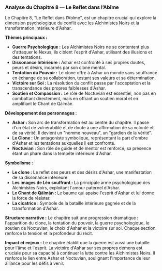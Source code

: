 ### Analyse du Chapitre 8 — Le Reflet dans l’Abîme

Le Chapitre 8, "Le Reflet dans l’Abîme", est un chapitre crucial qui explore la dimension psychologique du conflit avec les Alchimistes Noirs et la transformation intérieure d'Ashar.

**Thèmes principaux :**
*   **Guerre Psychologique :** Les Alchimistes Noirs ne se contentent plus d'attaquer le Nexus, ils ciblent l'esprit d'Ashar, utilisant des illusions et des tentations.
*   **Dissonance Intérieure :** Ashar est confronté à ses propres doutes, peurs et désirs, incarnés par son clone mental.
*   **Tentation du Pouvoir :** Le clone offre à Ashar un monde sans souffrance en échange de sa collaboration, testant ses valeurs et sa détermination.
*   **Victoire sur Soi :** La résolution du conflit passe par l'acceptation et la transcendance des propres faiblesses d'Ashar.
*   **Soutien et Compassion :** Le rôle de Noctuvian est essentiel, non pas en combattant directement, mais en offrant un soutien moral et en amplifiant le Chant de Qālmān.

**Développement des personnages :**
*   **Ashar :** Son arc de transformation est au centre du chapitre. Il passe d'un état de vulnérabilité et de doute à une affirmation de sa volonté et de sa vérité. Il devient un "homme nouveau", un "gardien de la vérité".
*   **Le Clone :** Un antagoniste symbolique, représentant la part d'ombre d'Ashar et les tentations auxquelles il est confronté.
*   **Noctuvian :** Son rôle de guide et de mentor est renforcé, sa présence étant un phare dans la tempête intérieure d'Ashar.

**Symbolisme :**
*   **Le clone :** Le reflet des peurs et des désirs d'Ashar, une manifestation de sa dissonance intérieure.
*   **Les images de Léo souffrant :** La principale arme psychologique des Alchimistes Noirs, exploitant l'amour paternel d'Ashar.
*   **Le Chant de Qālmān :** Le baume qui apaise l'esprit d'Ashar et lui donne la force de résister.
*   **La cicatrice :** Symbole de la bataille intérieure gagnée et de la transformation d'Ashar.

**Structure narrative :**
Le chapitre suit une progression dramatique : l'apparition du clone, la tentation du pouvoir, la guerre psychologique, le soutien de Noctuvian, le choix d'Ashar et la victoire sur soi. Chaque section renforce la tension et la profondeur du récit.

**Impact et enjeux :**
Le chapitre établit que la guerre est aussi une bataille pour l'âme et l'esprit. La victoire d'Ashar sur ses propres démons est cruciale pour sa capacité à continuer la lutte contre les Alchimistes Noirs. Il renforce le lien entre Ashar et Noctuvian, soulignant l'importance de leur alliance pour les défis à venir.